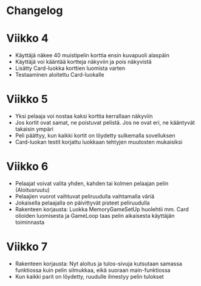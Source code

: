 # Changelog

# Viikko 4
- Käyttäjä näkee 40 muistipelin korttia ensin kuvapuoli alaspäin
- Käyttäjä voi kääntää kortteja näkyviin ja pois näkyvistä
- Lisätty Card-luokka korttien luomista varten
- Testaaminen aloitettu Card-luokalle

# Viikko 5
- Yksi pelaaja voi nostaa kaksi korttia kerrallaan näkyviin
- Jos kortit ovat samat, ne poistuvat pelistä. Jos ne ovat eri, ne kääntyvät takaisin ympäri
- Peli päättyy, kun kaikki kortit on löydetty sulkemalla sovelluksen
- Card-luokan testit korjattu luokkaan tehtyjen muutosten mukaisiksi

# Viikko 6
- Pelaajat voivat valita yhden, kahden tai kolmen pelaajan pelin (Aloitusruutu)
- Pelaajien vuorot vaihtuvat peliruudulla vaihtamalla väriä
- Jokaisella pelaajalla on päivittyvät pisteet peliruudulla
- Rakenteen korjausta: Luokka MemoryGameSetUp huolehtii mm. Card olioiden luomisesta ja GameLoop taas pelin aikaisesta käyttäjän toiminnasta

# Viikko 7
- Rakenteen korjausta: Nyt aloitus ja tulos-sivuja kutsutaan samassa funktiossa kuin pelin silmukkaa, eikä suoraan main-funktiossa
- Kun kaikki parit on löydetty, ruudulle ilmestyy pelin tulokset
